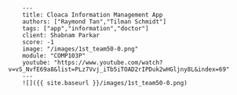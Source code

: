 
        ---
        title: Cloaca Information Management App
        authors: ["Raymond Tan","Tilman Schmidt"]
        tags: ["app","information","doctor"]
        client: Shabnam Parkar
        score: -1
        image: "/images/1st_team50-0.png"
        module: "COMP103P"
        youtube: "https://www.youtube.com/watch?v=vS_NvfE69a8&list=PLz7Vvj_iTb5iTOAD2rIPDuk2wHGljny8L&index=69"
        ---
        ![]({{ site.baseurl }}/images/1st_team50-0.png)